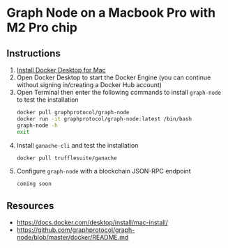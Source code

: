 # Graph Node on a Macbook Pro with M2 Pro chip
## Instructions
1. [Install Docker Desktop for Mac](https://docs.docker.com/desktop/install/mac-install/)
1. Open Docker Desktop to start the Docker Engine (you can continue without signing in/creating a Docker Hub account)
1. Open Terminal then enter the following commands to install `graph-node` to test the installation
    ``` bash
    docker pull graphprotocol/graph-node
    docker run -it graphprotocol/graph-node:latest /bin/bash
    graph-node -h
    exit
    ```
1. Install `ganache-cli` and test the installation
   ``` bash
   docker pull trufflesuite/ganache
   ```
1. Configure `graph-node` with a blockchain JSON-RPC endpoint
    ``` bash
    coming soon
    ```
    
## Resources
* https://docs.docker.com/desktop/install/mac-install/
* https://github.com/graphprotocol/graph-node/blob/master/docker/README.md
